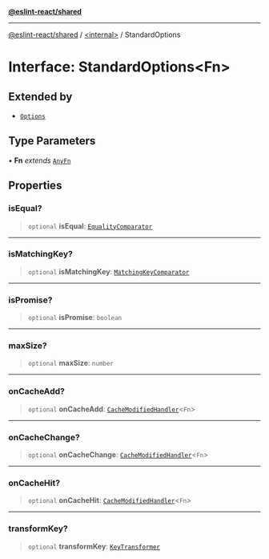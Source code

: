 [**@eslint-react/shared**](../../README.md)

***

[@eslint-react/shared](../../README.md) / [\<internal\>](../README.md) / StandardOptions

# Interface: StandardOptions\<Fn\>

## Extended by

- [`Options`](Options.md)

## Type Parameters

• **Fn** *extends* [`AnyFn`](../type-aliases/AnyFn.md)

## Properties

### isEqual?

> `optional` **isEqual**: [`EqualityComparator`](../type-aliases/EqualityComparator.md)

***

### isMatchingKey?

> `optional` **isMatchingKey**: [`MatchingKeyComparator`](../type-aliases/MatchingKeyComparator.md)

***

### isPromise?

> `optional` **isPromise**: `boolean`

***

### maxSize?

> `optional` **maxSize**: `number`

***

### onCacheAdd?

> `optional` **onCacheAdd**: [`CacheModifiedHandler`](../type-aliases/CacheModifiedHandler.md)\<`Fn`\>

***

### onCacheChange?

> `optional` **onCacheChange**: [`CacheModifiedHandler`](../type-aliases/CacheModifiedHandler.md)\<`Fn`\>

***

### onCacheHit?

> `optional` **onCacheHit**: [`CacheModifiedHandler`](../type-aliases/CacheModifiedHandler.md)\<`Fn`\>

***

### transformKey?

> `optional` **transformKey**: [`KeyTransformer`](../type-aliases/KeyTransformer.md)
